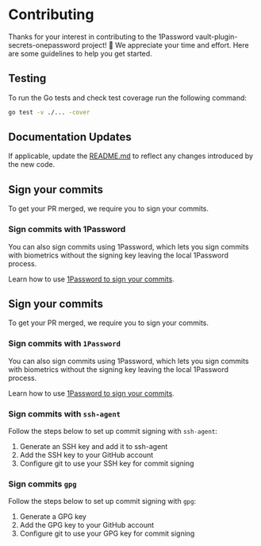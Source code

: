 # Contributing

Thanks for your interest in contributing to the 1Password vault-plugin-secrets-onepassword project! 🙌 We appreciate your time and effort. Here are some guidelines to help you get started.

## Testing

To run the Go tests and check test coverage run the following command:

```sh
go test -v ./... -cover
```

## Documentation Updates

If applicable, update the [README.md](./README.md) to reflect any changes introduced by the new code.

## Sign your commits

To get your PR merged, we require you to sign your commits.

### Sign commits with 1Password

You can also sign commits using 1Password, which lets you sign commits with biometrics without the signing key leaving the local 1Password process.

Learn how to use [1Password to sign your commits](https://developer.1password.com/docs/ssh/git-commit-signing/).

## Sign your commits

To get your PR merged, we require you to sign your commits.

### Sign commits with `1Password`

You can also sign commits using 1Password, which lets you sign commits with biometrics without the signing key leaving the local 1Password process.

Learn how to use [1Password to sign your commits](https://developer.1password.com/docs/ssh/git-commit-signing/).


### Sign commits with `ssh-agent`

Follow the steps below to set up commit signing with `ssh-agent`:

1. Generate an SSH key and add it to ssh-agent
2. Add the SSH key to your GitHub account
3. Configure git to use your SSH key for commit signing

### Sign commits `gpg`

Follow the steps below to set up commit signing with `gpg`:

1. Generate a GPG key
2. Add the GPG key to your GitHub account
3. Configure git to use your GPG key for commit signing